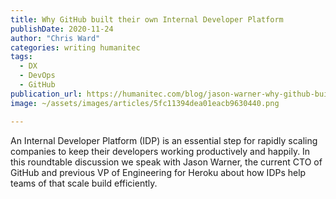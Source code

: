 ```yaml
---
title: Why GitHub built their own Internal Developer Platform
publishDate: 2020-11-24
author: "Chris Ward"
categories: writing humanitec
tags: 
  - DX
  - DevOps
  - GitHub
publication_url: https://humanitec.com/blog/jason-warner-why-github-built-their-own-internal-developer-platform
image: ~/assets/images/articles/5fc11394dea01eacb9630440.png

---
```


An Internal Developer Platform (IDP) is an essential step for rapidly scaling companies to keep their developers working productively and happily. In this roundtable discussion we speak with Jason Warner, the current CTO of GitHub and previous VP of Engineering for Heroku about how IDPs help teams of that scale build efficiently.